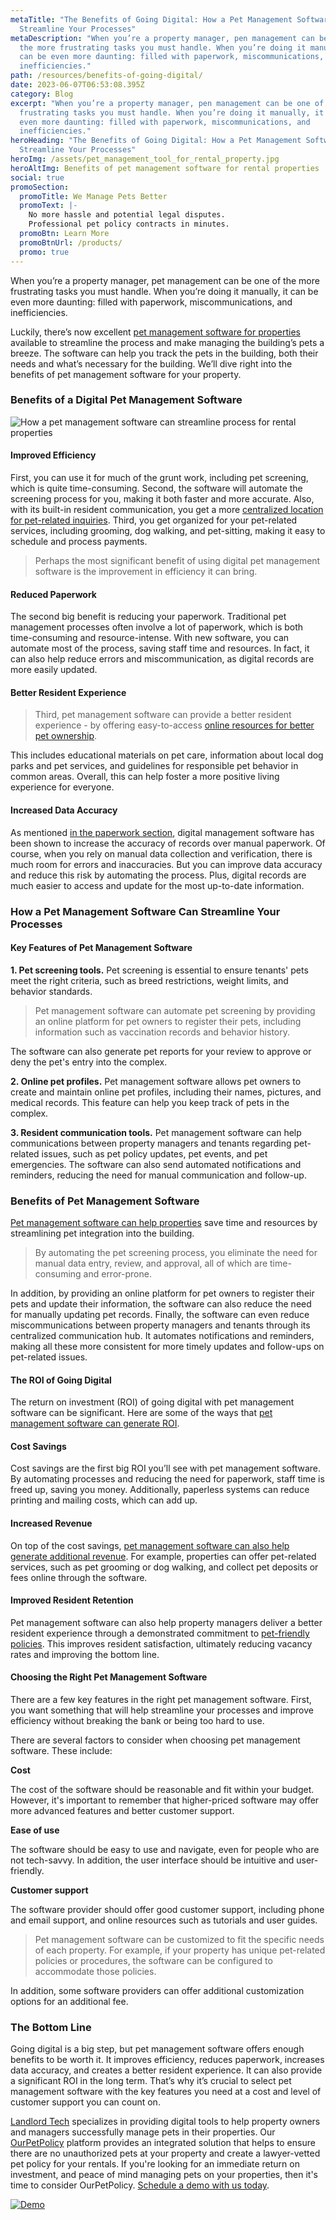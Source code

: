 ```yaml
---
metaTitle: "The Benefits of Going Digital: How a Pet Management Software Can
  Streamline Your Processes"
metaDescription: "When you’re a property manager, pen management can be one of
  the more frustrating tasks you must handle. When you’re doing it manually, it
  can be even more daunting: filled with paperwork, miscommunications, and
  inefficiencies."
path: /resources/benefits-of-going-digital/
date: 2023-06-07T06:53:08.395Z
category: Blog
excerpt: "When you’re a property manager, pen management can be one of the more
  frustrating tasks you must handle. When you’re doing it manually, it can be
  even more daunting: filled with paperwork, miscommunications, and
  inefficiencies."
heroHeading: "The Benefits of Going Digital: How a Pet Management Software Can
  Streamline Your Processes"
heroImg: /assets/pet_management_tool_for_rental_property.jpg
heroAltImg: Benefits of pet management software for rental properties
social: true
promoSection:
  promoTitle: We Manage Pets Better
  promoText: |-
    No more hassle and potential legal disputes. 
    Professional pet policy contracts in minutes.
  promoBtn: Learn More
  promoBtnUrl: /products/
  promo: true
---
```

When you’re a property manager, pet management can be one of the more frustrating tasks you must handle. When you’re doing it manually, it can be even more daunting: filled with paperwork, miscommunications, and inefficiencies. 

Luckily, there’s now excellent [pet management software for properties](https://landlordtech.com/products) available to streamline the process and make managing the building’s pets a breeze. The software can help you track the pets in the building, both their needs and what’s necessary for the building. We’ll dive right into the benefits of pet management software for your property. 

### Benefits of a Digital Pet Management Software

![How a pet management software can streamline process for rental properties](/assets/pet_management_software_benefits.png)

#### Improved Efficiency

First, you can use it for much of the grunt work, including pet screening, which is quite time-consuming. Second, the software will automate the screening process for you, making it both faster and more accurate. Also, with its built-in resident communication, you get a more [centralized location for pet-related inquiries](https://landlordtech.com/resources/new-pet-training-tool-feature-added-to-pet-management-platform-ourpetpolicy). Third, you get organized for your pet-related services, including grooming, dog walking, and pet-sitting, making it easy to schedule and process payments.

> Perhaps the most significant benefit of using digital pet management software is the improvement in efficiency it can bring. 

#### Reduced Paperwork

The second big benefit is reducing your paperwork. Traditional pet management processes often involve a lot of paperwork, which is both time-consuming and resource-intense. With new software, you can automate most of the process, saving staff time and resources. In fact, it can also help reduce errors and miscommunication, as digital records are more easily updated.  

#### Better Resident Experience

> Third, pet management software can provide a better resident experience - by offering easy-to-access [online resources for better pet ownership](https://landlordtech.com/resources/new-pet-training-tool-feature-added-to-pet-management-platform-ourpetpolicy). 

This includes educational materials on pet care, information about local dog parks and pet services, and guidelines for responsible pet behavior in common areas. Overall, this can help foster a more positive living experience for everyone. 

#### Increased Data Accuracy

As mentioned [in the paperwork section](https://landlordtech.com/resources/renting-to-pet-owners-records-every-landlord-should-keep), digital management software has been shown to increase the accuracy of records over manual paperwork. Of course, when you rely on manual data collection and verification, there is much room for errors and inaccuracies. But you can improve data accuracy and reduce this risk by automating the process. Plus, digital records are much easier to access and update for the most up-to-date information. 

### How a Pet Management Software Can Streamline Your Processes

#### Key Features of Pet Management Software

**1. Pet screening tools.** Pet screening is essential to ensure tenants' pets meet the right criteria, such as breed restrictions, weight limits, and behavior standards.

> Pet management software can automate pet screening by providing an online platform for pet owners to register their pets, including information such as vaccination records and behavior history.

The software can also generate pet reports for your review to approve or deny the pet's entry into the complex.

**2﻿. Online pet profiles.** Pet management software allows pet owners to create and maintain online pet profiles, including their names, pictures, and medical records. This feature can help you keep track of pets in the complex.

**3﻿. Resident communication tools.** Pet management software can help communications between property managers and tenants regarding pet-related issues, such as pet policy updates, pet events, and pet emergencies. The software can also send automated notifications and reminders, reducing the need for manual communication and follow-up.

### Benefits of Pet Management Software

[Pet management software can help properties](https://landlordtech.com/resources/pet-management-platforms-are-worth-the-investment-here-is-why) save time and resources by streamlining pet integration into the building. 

> By automating the pet screening process, you eliminate the need for manual data entry, review, and approval, all of which are time-consuming and error-prone.

In addition, by providing an online platform for pet owners to register their pets and update their information, the software can also reduce the need for manually updating pet records.
Finally, the software can even reduce miscommunications between property managers and tenants through its centralized communication hub. It automates notifications and reminders, making all these more consistent for more timely updates and follow-ups on pet-related issues. 

#### The ROI of Going Digital

The return on investment (ROI) of going digital with pet management software can be significant. Here are some of the ways that [pet management software can generate ROI](https://landlordtech.com/calculator-no-pets-allowed/).

#### Cost Savings

Cost savings are the first big ROI you’ll see with pet management software. By automating processes and reducing the need for paperwork, staff time is freed up, saving you money. Additionally, paperless systems can reduce printing and mailing costs, which can add up. 

#### Increased Revenue

On top of the cost savings, [pet management software can also help generate additional revenue](https://landlordtech.com/resources/how-to-increase-your-rental-income-in-2023). For example, properties can offer pet-related services, such as pet grooming or dog walking, and collect pet deposits or fees online through the software. 

#### Improved Resident Retention

Pet management software can also help property managers deliver a better resident experience through a demonstrated commitment to [pet-friendly policies](https://landlordtech.com/resources/how-to-implement-a-pet-friendly-policy-at-your-rental-property). This improves resident satisfaction, ultimately reducing vacancy rates and improving the bottom line.

#### Choosing the Right Pet Management Software

There are a few key features in the right pet management software. First, you want something that will help streamline your processes and improve efficiency without breaking the bank or being too hard to use. 

There are several factors to consider when choosing pet management software. These include:

**Cost**

The cost of the software should be reasonable and fit within your budget. However, it's important to remember that higher-priced software may offer more advanced features and better customer support.

**Ease of use**

The software should be easy to use and navigate, even for people who are not tech-savvy. In addition, the user interface should be intuitive and user-friendly.

**Customer support**

The software provider should offer good customer support, including phone and email support, and online resources such as tutorials and user guides.

> Pet management software can be customized to fit the specific needs of each property. For example, if your property has unique pet-related policies or procedures, the software can be configured to accommodate those policies.

In addition, some software providers can offer additional customization options for an additional fee.

### The Bottom Line

Going digital is a big step, but pet management software offers enough benefits to be worth it. It improves efficiency, reduces paperwork, increases data accuracy, and creates a better resident experience. It can also provide a significant ROI in the long term. That’s why it’s crucial to select pet management software with the key features you need at a cost and level of customer support you can count on. 

[Landlord Tech](https://landlordtech.com/) specializes in providing digital tools to help property owners and managers successfully manage pets in their properties. Our [OurPetPolicy](https://landlordtech.com/products) platform provides an integrated solution that helps to ensure there are no unauthorized pets at your property and create a lawyer-vetted pet policy for your rentals. If you're looking for an immediate return on investment, and peace of mind managing pets on your properties, then it's time to consider OurPetPolicy. [Schedule a demo with us today](https://info.ourpetpolicy.com/demo/).

[![Demo](/assets/top_pet_management_platform_for_landlords.png "Demo")](https://info.ourpetpolicy.com/demo/)